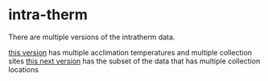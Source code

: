 # intra-therm

There are multiple versions of the intratherm data.

[this version](https://github.com/JoeyBernhardt/intra-therm/blob/master/data-processed/intratherm-multi-pop-multi-acclim.csv) has multiple acclimation temperatures and multiple collection sites
[this next version](https://github.com/JoeyBernhardt/intra-therm/blob/master/data-processed/intratherm-multi-pop.csv) has the subset of the data that has multiple collection locations
